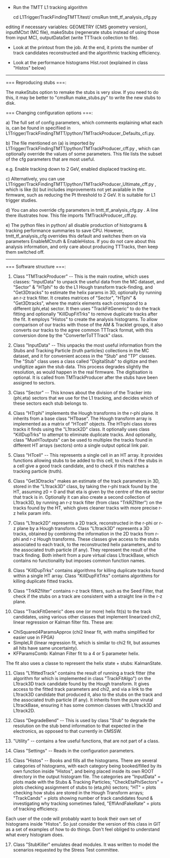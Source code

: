 - Run the TMTT L1 tracking algorithm

    cd L1Trigger/TrackFindingTMTT/test/
    cmsRun   tmtt_tf_analysis_cfg.py 

editing if necessary variables: GEOMETRY (CMS geometry version), inputMCtxt (MC file), makeStubs (regenerate stubs instead of using those from input MC), outputDataSet (write TTTrack collection to file).

- Look at the printout from the job. At the end, it prints the number of track candidates reconstructed
  and the algorithmic tracking efficiency.

- Look at the performance histograms Hist.root (explained in class "Histos" below)

-------------

=== Reproducing stubs ===:

The makeStubs option to remake the stubs is very slow. If you need to do this, it may be better to "cmsRun make_stubs.py" to write the new stubs to disk.

=== Changing configuration options ===:

a) The full set of config parameters, which comments explaining what each is, can be found in
specifiied in L1Trigger/TrackFindingTMTT/python/TMTrackProducer_Defaults_cfi.py. 

b) The file mentioned on (a) is imported by
L1Trigger/TrackFindingTMTT/python/TMTrackProducer_cff.py ,
which can optionally override the values of some parameters. This file lists the subset of the cfg
parameters that are most useful.

e.g. Enable tracking down to 2 GeV, enabled displaced tracking etc.

c) Alternatively, you can use L1Trigger/TrackFindingTMTT/python/TMTrackProducer_Ultimate_cff.py ,
which is like (b) but includes improvements not yet available in the firmware, such as reducing the
Pt threshold to 2 GeV. It is suitable for L1 trigger studies.

d) You can also override cfg parameters in tmtt_tf_analysis_cfg.py . A line there illustrates how.
This file imports TMTrackProducer_cff.py.

e) The python files in python/ all disable production of histograms & tracking performance summaries to save CPU. However, tmtt_tf_analysis_cfg overrides this default and switches them on via parameters EnableMCtruth & EnableHistos. If you do not care about this analysis information, and only care about producing TTTracks, then keep them switched off.

-------------

=== Software structure ===:

1) Class "TMTrackProducer" -- This is the main routine, which uses classes: "InputData" to unpack the useful
data from the MC dataset, and "Sector" & "HTphi" to do the L1 Hough transform track-finding,
and "Get3Dtracks" to estimate the helix params in 3D, optionally by running an r-z track filter.
It creates matrices of "Sector", "HTphi" & "Get3Dtracks", where the matrix elements each correspond to 
a different (phi,eta) sector. It then uses "TrackFitGeneric" to do the track fitting and optionally
"KillDupFitTrks" to remove duplicate tracks after the fit. It employs "Histos" to create the analysis
 histograms. 
   To allow comparison of our tracks with those of the AM & Tracklet groups, it also converts our tracks
to the agree common TTTrack format, with this conversion done by the "ConverterToTTTrack" class.

2) Class "InputData" -- This unpacks the most useful information from the Stubs and Tracking Particle 
(truth particles) collections in the MC dataset, and it for convenient access in the "Stub" and "TP"
classes. The "Stub" class uses a class called "DigitalStub" to digitize and then undigitize again
the stub data. This process degrades slightly the resolution, as would happen in the real firmware.
The digitisation is optional. It is called from TMTrackProducer after the stubs have been assigned to
sectors.

3) Class "Sector" -- This knows about the division of the Tracker into (phi,eta) sectors that we use
for the L1 tracking, and decides which of these sectors each stub belongs to.

4) Class "HTrphi" implements the Hough transforms in the r-phi plane. It inherits from
a base class "HTbase". The Hough transform array is implemented as a matrix of "HTcell" 
objects. The HTrphi class stores tracks it finds using the "L1track2D" class. It optionally 
uses class "KillDupTrks" to attempt to eliminate duplicate tracks. And optionally, class "MuxHToutputs"
can be used to multiplex the tracks found in different HT arrays (sectors) onto a single output
optical link pair.

5) Class "HTcell" -- This represents a single cell in an HT array. It provides functions allowing stubs
to be added to this cell, to check if the stubs in a cell give a good track candidate, and to check
if this matches a tracking particle (truth).

6) Class "Get3Dtracks" makes an estimate of the track parameters in 3D, stored in the "L1track3D" 
class, by taking the r-phi track found by the HT, assuming z0 = 0 and that eta is given by the centre 
of the eta sector that track is in. Optionally it can also create a second collection of L1track3D,
by running an r-z track filter (from class "TrkRZfilter") on the tracks found by the HT, which gives
cleaner tracks with more precise r-z helix param info.

7) Class "L1track2D" represents a 2D track, reconstructed in the r-phi or r-z plane by a Hough transform.
Class "L1track3D" represents a 3D tracks, obtained by combining the information in the 2D tracks
from r-phi and r-z Hough transforms. These classes give access to the stubs associated to each track,
to the reconstructed helix parameters, and to the associated truth particle (if any). They represent
the result of the track finding. Both inherit from a pure virtual class L1trackBase, which contains
no functionality but imposes common function names.

8) Class "KillDupTrks" contains algorithms for killing duplicate tracks found within a single
HT array. Class "KillDupFitTrks" contains algorithms for killing duplicate fitted tracks.

9) Class "TrkRZfilter" contains r-z track filters, such as the Seed Filter, that check if the stubs
on a track are consistent with a straight line in the r-z plane.

10) Class "TrackFitGeneric" does one (or more) helix fit(s) to the track candidates, using various
other classes that implement linearized chi2, linear regression or Kalman filter fits. These are:

   - ChiSquared4ParamsApprox (chi2 linear fit, with maths simplified for easier use in FPGA)
   - SimpleLR (linear regression fit, which is similar to chi2 fit, but assumes all hits have same uncertainty).
   - KFParamsComb: Kalman Filter fit to a 4 or 5 parameter helix.

The fit also uses a classe to represent the helix state + stubs: KalmanState.

11) Class "L1fittedTrack" contains the result of running a track fitter (the algorithm for which is 
implemented in class "TrackFitAlgo") on the L1track3D track candidate found by the Hough transform. 
It gives access to the fitted track parameters and chi2, and via a link to the L1track3D candidate 
that produced it, also to the stubs on the track and the associated truth particle (if any). 
It inherits from the pure virutal L1trackBase, ensuring it has some common classes with L1track3D and 
L1track2D.

13) Class "DegradeBend" -- This is used by class "Stub" to degrade the resolution on the stub
bend information to that expected in the electronics, as opposed to that currently in CMSSW.

14) "Utility" -- contains a few useful functions, that are not part of a class.

15) Class "Settings" -- Reads in the configuration parameters.

16) Class "Histos" -- Books and fills all the histograms. There are several categories of histograms,
with each category being booked/filled by its own function inside "Histos", and being placed inside its
own ROOT directory in the output histogram file. The categories are "InputData" = plots made with the 
Stubs & Tracking Particles; "CheckEtaPhiSectors" = plots checking assignment of stubs to (eta,phi) 
sectors; "HT" = plots checking how stubs are stored in the Hough Transform arrays; "TrackCands" = plots 
showing number of track candidates found & investigating why tracking sometimes failed, 
"EffiAndFakeRate" = plots of tracking efficiency. 

Each user of the code will probably want to book their own set of histograms inside "Histos". So 
just consider the version of this class in GIT as a set of examples of how to do things. Don't feel
obliged to understand what every histogram does.

17) Class "StubKiller" emulates dead modules. It was written to
model the scenarios requested by the Stress Test committee. 
